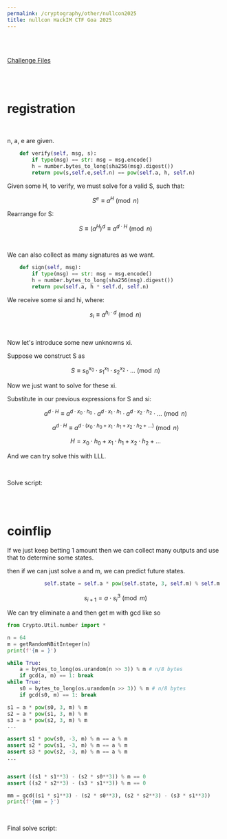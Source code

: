 ```yaml
---
permalink: /cryptography/other/nullcon2025
title: nullcon HackIM CTF Goa 2025
---
```


<br>

<br>

[Challenge Files](https://github.com/Connor-McCartney/CTF_Files/tree/main/2025/nullcon)

<br>

<br>


# registration

<br>

n, a, e are given. 

```python
	def verify(self, msg, s):
		if type(msg) == str: msg = msg.encode()
		h = number.bytes_to_long(sha256(msg).digest())
		return pow(s,self.e,self.n) == pow(self.a, h, self.n)
```

Given some H, to verify, we must solve for a valid S, such that:

$$S^e \equiv a^H \pmod n$$

Rearrange for S:

$$S \equiv (a^H)^d \equiv a^{d \cdot H} \pmod n$$

<br>

We can also collect as many signatures as we want. 

```python
	def sign(self, msg):
		if type(msg) == str: msg = msg.encode()
		h = number.bytes_to_long(sha256(msg).digest())
		return pow(self.a, h * self.d, self.n)
```

We receive some si and hi, where:

$$s_i \equiv a^{h_i \cdot d} \pmod n$$

<br>

Now let's introduce some new unknowns xi. 

Suppose we construct S as 

$$S \equiv {s_0}^{x_0} \cdot {s_1}^{x_1} \cdot {s_2}^{x_2} \cdot ... \pmod n$$

Now we just want to solve for these xi. 

Substitute in our previous expressions for S and si:

$$ a^{d \cdot H} \equiv a^{d \cdot x_0 \cdot h_0} \cdot a^{d \cdot x_1 \cdot h_1} \cdot a^{d \cdot x_2 \cdot h_2} \cdot ... \pmod n$$

$$ a^{d \cdot H} \equiv a^{d \cdot (x_0 \cdot h_0 + x_1 \cdot h_1 + x_2 \cdot h_2 + ...)} \pmod n$$

$$ H = x_0 \cdot h_0 + x_1 \cdot h_1 + x_2 \cdot h_2 + ... $$

And we can try solve this with LLL. 

<br>

Solve script:






<br>

<br>

# coinflip

If we just keep betting 1 amount then we can collect many outputs and use that to determine some states. 

then if we can just solve a and m, we can predict future states. 

```python
            self.state = self.a * pow(self.state, 3, self.m) % self.m
```

$$s_{i+1} = a \cdot s_i^3 \pmod m$$


We can try eliminate a and then get m with gcd like so

```python
from Crypto.Util.number import *

n = 64
m = getRandomNBitInteger(n)
print(f'{m = }')

while True:
    a = bytes_to_long(os.urandom(n >> 3)) % m # n/8 bytes
    if gcd(a, m) == 1: break
while True:
    s0 = bytes_to_long(os.urandom(n >> 3)) % m # n/8 bytes
    if gcd(s0, m) == 1: break

s1 = a * pow(s0, 3, m) % m
s2 = a * pow(s1, 3, m) % m
s3 = a * pow(s2, 3, m) % m
...

assert s1 * pow(s0, -3, m) % m == a % m
assert s2 * pow(s1, -3, m) % m == a % m
assert s3 * pow(s2, -3, m) % m == a % m
...


assert ((s1 * s1**3) - (s2 * s0**3)) % m == 0
assert ((s2 * s2**3) - (s3 * s1**3)) % m == 0

mm = gcd((s1 * s1**3) - (s2 * s0**3), (s2 * s2**3) - (s3 * s1**3))
print(f'{mm = }')
```

<br>

Final solve script:









<br> <br> <br> <br>
